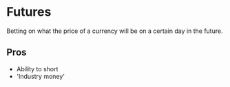 # Futures

Betting on what the price of a currency will be on a certain day in the future.

## Pros

 - Ability to short
 - 'Industry money'